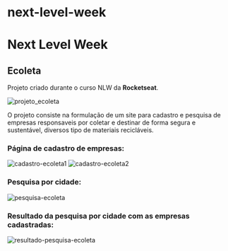 # next-level-week
 <h1>Next Level Week</h1>
 
 <h2>Ecoleta</h2>
 
 Projeto criado durante o curso NLW da <strong>Rocketseat</strong>.
 
![projeto_ecoleta](https://user-images.githubusercontent.com/28743243/83954784-97f52000-a822-11ea-8e86-ed6146b0fc6f.png)

O projeto consiste na formulação de um site para cadastro e pesquisa de empresas responsaveis por coletar e destinar de forma segura e sustentável, diversos tipo de materiais recicláveis.

<h3>Página de cadastro de empresas:</h3>

![cadastro-ecoleta1](https://user-images.githubusercontent.com/28743243/83954943-0d152500-a824-11ea-92d6-89aa0622186a.png)
![cadastro-ecoleta2](https://user-images.githubusercontent.com/28743243/83954947-10a8ac00-a824-11ea-900f-8d8cdbc35e6a.png)

<h3>Pesquisa por cidade:</h3>

![pesquisa-ecoleta](https://user-images.githubusercontent.com/28743243/83955025-0cc95980-a825-11ea-9bfa-9a268e2907b0.png)

<h3>Resultado da pesquisa por cidade com as empresas cadastradas:</h3>

![resultado-pesquisa-ecoleta](https://user-images.githubusercontent.com/28743243/83955026-0f2bb380-a825-11ea-9b8a-a058f03a9177.png)

